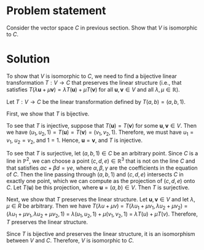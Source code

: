 # Problem statement
Consider the vector space $C$ in previous section. Show that $V$ is isomorphic to $C$.

# Solution

To show that $V$ is isomorphic to $C$, we need to find a bijective linear transformation $T:V\rightarrow C$ that preserves the linear structure 
(i.e., that satisfies $T(\lambda\mathbf{u}+\mu\mathbf{v})=\lambda T(\mathbf{u})+\mu T(\mathbf{v})$ for all $\mathbf{u},\mathbf{v}\in V$ 
and all $\lambda,\mu\in\mathbb{R}$).

Let $T:V\rightarrow C$ be the linear transformation defined by $T(a,b) = (a,b,1)$.

First, we show that $T$ is bijective. 

To see that $T$ is injective, suppose that $T(\mathbf{u})=T(\mathbf{v})$ for some $\mathbf{u},\mathbf{v}\in V$. 
Then we have $(u_1,u_2,1) = T(\mathbf{u}) = T(\mathbf{v}) = (v_1,v_2,1)$. Therefore, we must have $u_1=v_1$, $u_2=v_2$, and $1=1$. 
Hence, $\mathbf{u}=\mathbf{v}$, and $T$ is injective.

To see that $T$ is surjective, let $(a,b,1)\in C$ be an arbitrary point. Since $C$ is a line in $\mathbb{P}^2$, 
we can choose a point $(c,d,e)\in\mathbb{R}^3$ that is not on the line $C$ and that satisfies $\alpha c + \beta d = \gamma e$, 
where $\alpha,\beta,\gamma$ are the coefficients in the equation of $C$. Then the line passing through $(a,b,1)$ and $(c,d,e)$ intersects $C$ in exactly one point, 
which we can compute as the projection of $(c,d,e)$ onto $C$. 
Let $T(\mathbf{u})$ be this projection, where $\mathbf{u}=(a,b)\in V$. Then $T$ is surjective.

Next, we show that $T$ preserves the linear structure. Let $\mathbf{u},\mathbf{v}\in V$ and let $\lambda,\mu\in R$ be arbitrary. 
Then we have $T(\lambda u+\mu v)$ = $T(\lambda u_1+\mu v_1,\lambda u_2+\mu v_2)$ = 
$(\lambda u_1+\mu v_1,\lambda u_2+\mu v_2,1)$ = $\lambda(u_1,u_2,1) + \mu(v_1,v_2,1)$ = $\lambda T(u) + \mu T(v)$. 
Therefore, $T$ preserves the linear structure.

Since $T$ is bijective and preserves the linear structure, it is an isomorphism between $V$ and $C$. Therefore, $V$ is isomorphic to $C$.
